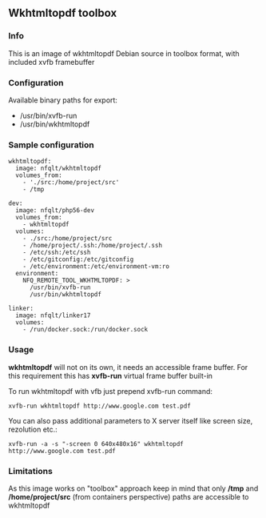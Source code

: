 ## Wkhtmltopdf toolbox

### Info
This is an image of wkhtmltopdf Debian source in toolbox format, with included xvfb framebuffer

### Configuration
Available binary paths for export:

- /usr/bin/xvfb-run
- /usr/bin/wkhtmltopdf

### Sample configuration
```
wkhtmltopdf:
  image: nfqlt/wkhtmltopdf
  volumes_from:
    - './src:/home/project/src'
    - /tmp

dev:
  image: nfqlt/php56-dev
  volumes_from:
    - wkhtmltopdf
  volumes:
    - ./src:/home/project/src
    - /home/project/.ssh:/home/project/.ssh
    - /etc/ssh:/etc/ssh
    - /etc/gitconfig:/etc/gitconfig
    - /etc/environment:/etc/environment-vm:ro
  environment:
    NFQ_REMOTE_TOOL_WKHTMLTOPDF: >
      /usr/bin/xvfb-run
      /usr/bin/wkhtmltopdf

linker:
  image: nfqlt/linker17
  volumes:
    - /run/docker.sock:/run/docker.sock
```

### Usage
__wkhtmltopdf__ will not on its own, it needs an accessible frame buffer. For this requirement this has __xvfb-run__ virtual frame buffer built-in

To run wkhtmltopdf with vfb just prepend xvfb-run command:
```
xvfb-run wkhtmltopdf http://www.google.com test.pdf
```

You can also pass additional parameters to X server itself like screen size, rezolution etc.:
```
xvfb-run -a -s "-screen 0 640x480x16" wkhtmltopdf http://www.google.com test.pdf
```

### Limitations
As this image works on "toolbox" approach keep in mind that only __/tmp__ and __/home/project/src__ (from containers perspective) paths are accessible to wkhtmltopdf

